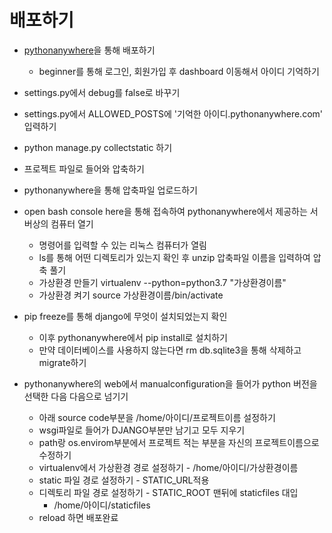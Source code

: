 # 배포하기  


* [pythonanywhere](https://www.pythonanywhere.com/)을 통해 배포하기
    * beginner를 통해 로그인, 회원가입 후 dashboard 이동해서 아이디 기억하기  
    
    
* settings.py에서 debug를 false로 바꾸기
* settings.py에서 ALLOWED_POSTS에 '기억한 아이디.pythonanywhere.com' 입력하기
* python manage.py collectstatic 하기  


* 프로젝트 파일로 들어와 압축하기
* pythonanywhere을 통해 압축파일 업로드하기
* open bash console here을 통해 접속하여 pythonanywhere에서 제공하는 서버상의 컴퓨터 열기
    * 명령어를 입력할 수 있는 리눅스 컴퓨터가 열림
    * ls를 통해 어떤 디렉토리가 있는지 확인 후 unzip 압축파일 이름을 입력하여 압축 풀기 
    * 가상환경 만들기 virtualenv --python=python3.7 "가상환경이름"
    * 가상환경 켜기 source 가상환경이름/bin/activate  



* pip freeze를 통해 django에 무엇이 설치되었는지 확인
    * 이후 pythonanywhere에서 pip install로 설치하기
    * 만약 데이터베이스를 사용하지 않는다면 rm db.sqlite3을 통해 삭제하고 migrate하기
    
    
* pythonanywhere의 web에서 manualconfiguration을 들어가 python 버전을 선택한 다음 다음으로 넘기기
    * 아래 source code부분을 /home/아이디/프로젝트이름 설정하기
    * wsgi파일로 들어가 DJANGO부분만 남기고 모두 지우기
    * path랑 os.envirom부분에서 프로젝트 적는 부분을 자신의 프로젝트이름으로 수정하기
    * virtualenv에서 가상환경 경로 설정하기 - /home/아이디/가상환경이름
    * static 파일 경로 설정하기 - STATIC_URL적용
    * 디렉토리 파일 경로 설정하기 - STATIC_ROOT 맨뒤에 staticfiles 대입 
        * /home/아이디/staticfiles
    * reload 하면 배포완료
